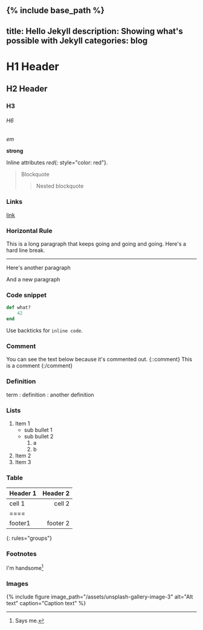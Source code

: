 {% include base_path %}
---
title: Hello Jekyll
description: Showing what's possible with Jekyll
categories: blog
---

# H1 Header
## H2 Header
### H3
###### H6

*em*

**strong**

Inline attributes *red*{: style="color: red"}.

> Blockquote
> > Nested blockquote
>

### Links
[link](http://kramdown.gettalong.org "Kramdown")

### Horizontal Rule
This is a long paragraph that keeps going and going and going.
Here's a hard line break.
* * * 
Here's another paragraph

And a new paragraph

### Code snippet
~~~ ruby
def what?
    42
end
~~~

Use backticks for `inline code`.

### Comment
You can see the text below because it's commented out.
{::comment}
This is a comment
{:/comment}

### Definition
term
: definition
: another definition

### Lists
1. Item 1
   * sub bullet 1
   * sub bullet 2
       1. a
       2. b
2. Item 2
3. Item 3



### Table
| Header 1 | Header 2 |
|:---------|---------:|
| cell 1   | cell 2   |
|====
| footer1  | footer 2 |
{: rules="groups"}

### Footnotes
I'm handsome[^1]

[^1]: Says me.

### Images
{% include figure image_path="/assets/unsplash-gallery-image-3" alt="Alt text" caption="Caption text" %}


